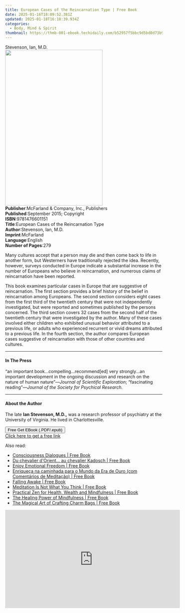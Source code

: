 ```yaml
---
title: European Cases of the Reincarnation Type | Free Book
date: 2025-01-16T18:09:52.381Z
updated: 2025-01-18T16:18:39.934Z
categories:
  - Body, Mind & Spirit
thumbnail: https://thmb-001-ebook.techidaily.com/b52957f5bbc9d5bd0d73b979d59dd022e7ed915ef69f90fb2db2cacd2e5840b4.jpg
---
```

<main id="book-container">
  <div class="flex flex-col">
    <div class="book-brief flex-1 py-6 px-4 sm:p-6 md:py-10 md:px-8">
      <!-- brief-->
      <div class="book-brief-main">Stevenson, Ian, M.D.</div>
    </div>
    <div
      class="book-meta-info flex-1 grid gap-4 col-start-1 col-end-3 row-start-1 sm:mb-6 sm:grid-cols-4 lg:gap-6 lg:col-start-2 lg:row-end-6 lg:row-span-6 lg:mb-0"
    >
      <div
        class="book-meta-info-left place-content-center mt-4 p-4 text-sm leading-6 col-start-2 col-span-2 dark:text-slate-400"
      >
        <img
          class="w-full h-500 object-cover rounded-lg sm:h-255 sm:col-span-2 lg:col-span-full"
          src="https://img-001-ebook.techidaily.com/762ad28c7ca7121772186e8e0c3264d0bcf2f41cea3254084c975d6454ec2c4d.jpg"
          alt=""
          width="312"
          height="500"
        />
      </div>
      <div
        class="book-meta-info-right mt-2 col-start-1 row-start-2 col-span-3 self-center"
      >
        <!-- meta data  -->
        <div class="flex flex-col px-4 md:px-8">
          <div class="flex-1">
            <strong>Publisher</strong>:<span class="px-2"
              >McFarland &amp; Company, Inc., Publishers</span
            >
          </div>
          <div class="flex-1">
            <strong>Published</strong>:<span class="px-2"
              >September 2015; Copyright</span
            >
          </div>
          <div class="flex-1">
            <strong>ISBN</strong>:<span class="px-2">9781476601151</span>
          </div>
          <div class="flex-1">
            <strong>Title</strong>:<span class="px-2"
              >European Cases of the Reincarnation Type</span
            >
          </div>
          <div class="flex-1">
            <strong>Author</strong>:<span class="px-2"
              >Stevenson, Ian, M.D.</span
            >
          </div>
          <div class="flex-1">
            <strong>Imprint</strong>:<span class="px-2">McFarland</span>
          </div>
          <div class="flex-1">
            <strong>Language</strong>:<span class="px-2">English</span>
          </div>
          <div class="flex-1">
            <strong>Number of Pages</strong>:<span class="px-2">279</span>
          </div>
        </div>
      </div>
    </div>
    <div class="book-description flex-1 py-6 px-4 sm:p-6 md:py-10 md:px-8">
      <div class="book-description-main">
        <div accordion-content="" id="description">
          <p>
            Many cultures accept that a person may die and then come back to
            life in another form, but Westerners have traditionally rejected the
            idea. Recently, however, surveys conducted in Europe indicate a
            substantial increase in the number of Europeans who believe in
            reincarnation, and numerous claims of reincarnation have been
            reported.
          </p>
          <p>
            This book examines particular cases in Europe that are suggestive of
            reincarnation. The first section provides a brief history of the
            belief in reincarnation among Europeans. The second section
            considers eight cases from the first third of the twentieth century
            that were not independently investigated, but were reported and
            sometimes published by the persons concerned. The third section
            covers 32 cases from the second half of the twentieth century that
            were investigated by the author. Many of these cases involved either
            children who exhibited unusual behavior attributed to a previous
            life, or adults who experienced recurrent or vivid dreams attributed
            to a previous life. In the fourth section, the author compares
            European cases suggestive of reincarnation with those of other
            countries and cultures.
          </p>
        </div>
        <div class="accordion-fader"></div>
      </div>
    </div>
    <div class="book-excerpts flex-1 py-6 px-4 sm:p-6 md:py-10 md:px-8">
      <!-- excerpts-->
      <div class="book-excerpts-main">
        <hr />
        <h4 class="placeholder placeholder-heading">
          <span>In The Press</span>
        </h4>
        <p>
          “an important book...compelling...recommend[ed] very strongly...an
          important development in the ongoing discussion and research on the
          nature of human nature”—<i>Journal of Scientific Exploration</i>;
          “fascinating reading”—<i
            >Journal of the Society for Psychical Research.</i
          >
        </p>
      </div>
    </div>
    <div class="book-about-author flex-1 py-6 px-4 sm:p-6 md:py-10 md:px-8">
      <!-- about author-->
      <div class="book-main-author-main">
        <hr />
        <h4 class="placeholder placeholder-heading">
          <span>About the Author</span>
        </h4>
        <p>
          The late <b>Ian Stevenson, M.D.,</b> was a research professor of
          psychiatry at the University of Virginia. He lived in Charlottesville.
        </p>
      </div>
    </div>
    <div class="book-free-get flex-1 py-6 px-4 sm:p-6 md:py-10 md:px-8">
      <button
        id="btn-free-get"
        class="bg-blue-500 hover:bg-blue-700 text-white font-bold py-2 px-4 rounded"
      >
        Free Get EBook (.PDF/.epub)
      </button>
      <div id="countdown-display" class="px-2 text-lg mt-2"></div>
      <a
        id="free-link"
        class="hidden bg-blue-500 hover:bg-blue-700 text-white font-bold py-2 px-4 rounded"
        href="https://www.ebooks.com/en-us/book/2199725/european-cases-of-the-reincarnation-type/stevenson-ian-m-d/"
        target="_blank"
        >Click here to get a free link</a
      >
    </div>
    <script>
      let countdownTime = 0;
      let countdownInterval = null;
      document
        .getElementById('btn-free-get')
        .addEventListener('click', startCountdown);
      function startCountdown() {
        countdownTime = new Date().getTime() + 60000 * 3;
        countdownInterval = setInterval(updateCountdown, 1000);
        document.getElementById('btn-free-get').disabled = true;
        document
          .getElementById('btn-free-get')
          .classList.add('bg-gray-500', 'cursor-not-allowed');
      }
      function updateCountdown() {
        let currentTime = new Date().getTime();
        let timeLeft = countdownTime - currentTime;
        let secondsLeft = Math.floor(timeLeft / 1000);
        document.getElementById('countdown-display').innerHTML =
          `Remaining time: ${secondsLeft} seconds.`;
        if (secondsLeft <= 0) {
          clearInterval(countdownInterval);
          document.getElementById('btn-free-get').classList.add('hidden');
          document.getElementById('free-link').classList.remove('hidden');
          document.getElementById('countdown-display').innerHTML = '';
        }
      }
    </script>
  </div>
</main>

<ins class="adsbygoogle"
      style="display:block"
      data-ad-client="ca-pub-7571918770474297"
      data-ad-slot="8358498916"
      data-ad-format="auto"
      data-full-width-responsive="true"></ins>
    

<span class="atpl-alsoreadstyle">Also read:</span>
<div><ul>
<li><a href="https://novels-ebooks.techidaily.com/95865818-9781623172299-consciousness-dialogues/"><u>Consciousness Dialogues | Free Book</u></a></li>
<li><a href="https://novels-ebooks.techidaily.com/95868942-9782268095646-du-chevalier-dorient-au-chevalier-kadosch/"><u>Du chevalier d'Orient... au chevalier Kadosch | Free Book</u></a></li>
<li><a href="https://novels-ebooks.techidaily.com/95859784-9781921497834-enjoy-emotional-freedom/"><u>Enjoy Emotional Freedom | Free Book</u></a></li>
<li><a href="https://novels-ebooks.techidaily.com/95860303-9781507190050-enriqueca-na-caminhada-para-o-mundo-da-era-de-ouro-com-comentarios-de-meditacao/"><u>Enriqueça na caminhada para o Mundo da Era de Ouro (com Comentários de Meditação) | Free Book</u></a></li>
<li><a href="https://novels-ebooks.techidaily.com/95866143-9780316521970-falling-awake/"><u>Falling Awake | Free Book</u></a></li>
<li><a href="https://novels-ebooks.techidaily.com/95866140-9780316522021-meditation-is-not-what-you-think/"><u>Meditation Is Not What You Think | Free Book</u></a></li>
<li><a href="https://novels-ebooks.techidaily.com/95866482-9780857013477-practical-zen-for-health-wealth-and-mindfulness/"><u>Practical Zen for Health, Wealth and Mindfulness | Free Book</u></a></li>
<li><a href="https://novels-ebooks.techidaily.com/95866141-9780316522052-the-healing-power-of-mindfulness/"><u>The Healing Power of Mindfulness | Free Book</u></a></li>
<li><a href="https://novels-ebooks.techidaily.com/95857786-9781633410565-the-magical-art-of-crafting-charm-bags/"><u>The Magical Art of Crafting Charm Bags | Free Book</u></a></li>
</ul></div>

<!-- affiliate ads begin -->
<iframe width="560" height="315" src="https://www.youtube.com/embed/8U3ooyFiAB4?si=yXPQrDhMBEJwN2EZ" title="YouTube video player" frameborder="0" allow="accelerometer; autoplay; clipboard-write; encrypted-media; gyroscope; picture-in-picture; web-share" referrerpolicy="strict-origin-when-cross-origin" allowfullscreen></iframe>
<!-- affiliate ads end -->

